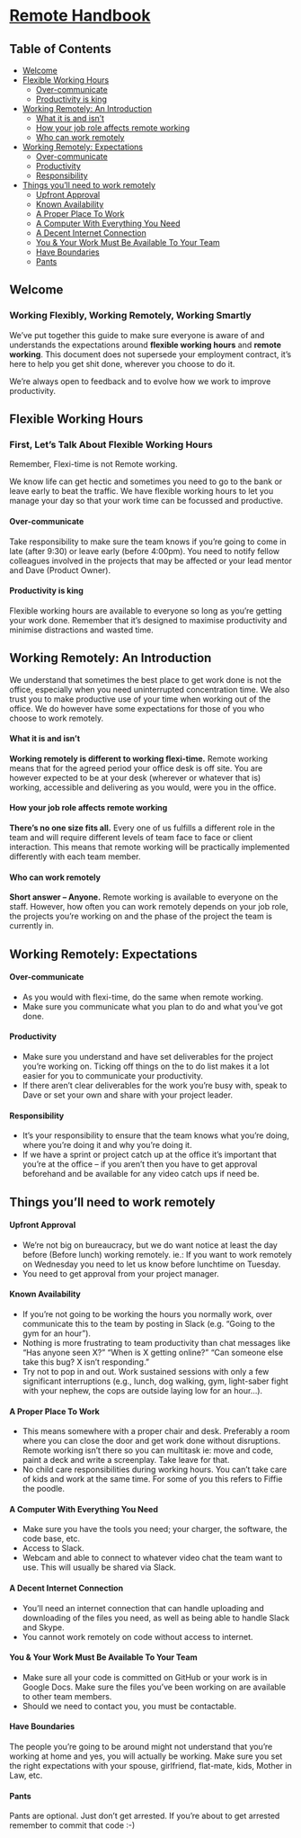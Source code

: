 # [Remote Handbook](http://www.wearenext.co.za/readme/remote-handbook/)

## Table of Contents

* [Welcome](#welcome)
* [Flexible Working Hours](#flexible-working-hours)
    * [Over-communicate](#over-communicate)
    * [Productivity is king](#productivity-is-king)
* [Working Remotely: An Introduction](#working-remotely-an-introduction)
    * [What it is and isn’t](#what-it-is-and-isnt)
    * [How your job role affects remote working](#how-your-job-role-affects-remote-working)
    * [Who can work remotely](#who-can-work-remotely)
* [Working Remotely: Expectations](#working-remotely-expectations)
    * [Over-communicate](#over-communicate)
    * [Productivity](#productivity)
    * [Responsibility](#responsibility)
* [Things you’ll need to work remotely](#things-youll-need-to-work-remotely)
    * [Upfront Approval](#upfront-approval)
    * [Known Availability](#known-availability)
    * [A Proper Place To Work](#a-proper-place-to-work)
    * [A Computer With Everything You Need](#a-computer-with-everything-you-need)
    * [A Decent Internet Connection](#a-decent-internet-connection)
    * [You & Your Work Must Be Available To Your Team](#you-your-work-must-be-available-to-your-team)
    * [Have Boundaries](#have-boundaries)
    * [Pants](#pants)

## Welcome

### Working Flexibly, Working Remotely, Working Smartly

We’ve put together this guide to make sure everyone is aware of and understands
the expectations around **flexible working hours** and **remote working**. This
document does not supersede your employment contract, it’s here to help you get
shit done, wherever you choose to do it.

We’re always open to feedback and to evolve how we work to improve productivity.

## Flexible Working Hours

### First, Let’s Talk About Flexible Working Hours

Remember, Flexi-time is not Remote working.

We know life can get hectic and sometimes you need to go to the bank or leave
early to beat the traffic. We have flexible working hours to let you manage
your day so that your work time can be focussed and productive.

#### Over-communicate

Take responsibility to make sure the team knows if you’re going to come in late
(after 9:30) or leave early (before 4:00pm). You need to notify fellow
colleagues involved in the projects that may be affected or your lead mentor
and Dave (Product Owner).

#### Productivity is king

Flexible working hours are available to everyone so long as you’re getting your
work done.  Remember that it’s designed to maximise productivity and minimise
distractions and wasted time.

## Working Remotely: An Introduction

We understand that sometimes the best place to get work done is not the office,
especially when you need uninterrupted concentration time. We also trust you to
make productive use of your time when working out of the office. We do however
have some expectations for those of you who choose to work remotely.

#### What it is and isn’t

**Working remotely is different to working flexi-time.** Remote working means
that for the agreed period your office desk is off site. You are however
expected to be at your desk (wherever or whatever that is) working, accessible
and delivering as you would, were you in the office.

#### How your job role affects remote working

**There’s no one size fits all.** Every one of us fulfills a different role in
the team and will require different levels of team face to face or client
interaction. This means that remote working will be practically implemented
differently with each team member.

#### Who can work remotely

**Short answer – Anyone.** Remote working is available to everyone on the
staff. However, how often you can work remotely depends on your job role, the
projects you’re working on and the phase of the project the team is currently
in.

## Working Remotely: Expectations

#### Over-communicate

- As you would with flexi-time, do the same when remote working.
- Make sure you communicate what you plan to do and what you’ve got done.

#### Productivity

- Make sure you understand and have set deliverables for the project you’re
  working on. Ticking off things on the to do list makes it a lot easier for
  you to communicate your productivity.
- If there aren’t clear deliverables for the work you’re busy with, speak to
  Dave or set your own and share with your project leader.

#### Responsibility

- It’s your responsibility to ensure that the team knows what you’re doing,
  where you’re doing it and why you’re doing it.
- If we have a sprint or project catch up at the office it’s important that
  you’re at the office – if you aren’t then you have to get approval beforehand
  and be available for any video catch ups if need be.

## Things you’ll need to work remotely

#### Upfront Approval

- We’re not big on bureaucracy, but we do want notice at least the day before
  (Before lunch) working remotely. ie.: If you want to work remotely on
  Wednesday you need to let us know before lunchtime on Tuesday.
- You need to get approval from your project manager.

#### Known Availability

- If you’re not going to be working the hours you normally work, over
  communicate this to the team by posting in Slack (e.g. “Going to the gym for
  an hour”).
- Nothing is more frustrating to team productivity than chat messages like “Has
  anyone seen X?” “When is X getting online?” “Can someone else take this bug?
  X isn’t responding.”
- Try not to pop in and out. Work sustained sessions with only a few
  significant interruptions (e.g., lunch, dog walking, gym, light-saber fight
  with your nephew, the cops are outside laying low for an hour…).

#### A Proper Place To Work

- This means somewhere with a proper chair and desk. Preferably a room where
  you can close the door and get work done without disruptions. Remote working
  isn’t there so you can multitask ie: move and code, paint a deck and write
  a screenplay. Take leave for that.
- No child care responsibilities during working hours. You can’t take care of
  kids and work at the same time. For some of you this refers to Fiffie the
  poodle.

#### A Computer With Everything You Need

- Make sure you have the tools you need; your charger, the software, the code
  base, etc.
- Access to Slack.
- Webcam and able to connect to whatever video chat the team want to use. This
  will usually be shared via Slack.

#### A Decent Internet Connection

- You’ll need an internet connection that can handle uploading and downloading
  of the files you need, as well as being able to handle Slack and Skype.
- You cannot work remotely on code without access to internet.

#### You & Your Work Must Be Available To Your Team

- Make sure all your code is committed on GitHub or your work is in Google
  Docs. Make sure the files you’ve been working on are available to other team
  members.
- Should we need to contact you, you must be contactable.

#### Have Boundaries

The people you’re going to be around might not understand that you’re working
at home and yes, you will actually be working. Make sure you set the right
expectations with your spouse, girlfriend, flat-mate, kids, Mother in Law, etc.

#### Pants

Pants are optional. Just don’t get arrested. If you’re about to get arrested
remember to commit that code :-)
